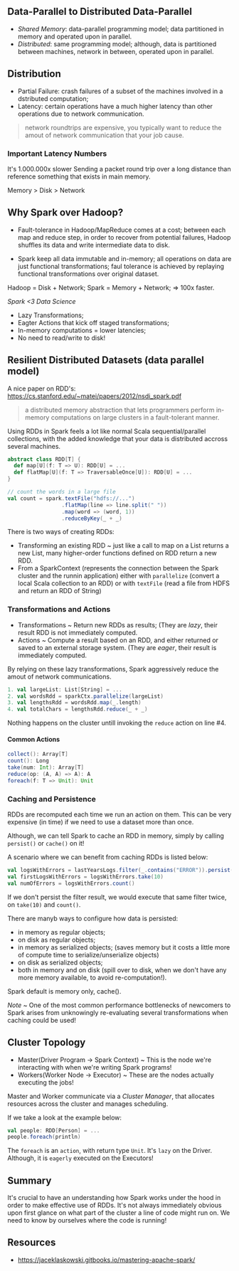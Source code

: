 ## Data-Parallel to Distributed Data-Parallel

* *Shared Memory*: data-parallel programming model; data partitioned in memory
and operated upon in parallel.
* *Distributed*: same programming model; although, data is partitioned between
machines, network in between, operated upon in parallel.

## Distribution

* Partial Failure: crash failures of a subset of the machines involved in a
dstributed computation;
* Latency: certain operations have a much higher latency than other operations
due to network communication.

> network roundtrips are expensive, you typically want to reduce the amout of
network communication that your job cause.

### Important Latency Numbers

It's 1.000.000x slower Sending a packet round trip over a long distance than
reference something that exists in main memory.

Memory > Disk > Network

## Why Spark over Hadoop?

* Fault-tolerance in Hadoop/MapReduce comes at a cost; between each map and
reduce step, in order to recover from potential failures, Hadoop shuffles its
data and write intermediate data to disk.

* Spark keep all data immutable and in-memory; all operations on data are just
functional transformations; faul tolerance is achieved by replaying functional
transformations over original dataset.

Hadoop = Disk + Network;
Spark = Memory + Network; => 100x faster.

*Spark <3 Data Science*
* Lazy Transformations;
* Eagter Actions that kick off staged transformations;
* In-memory computations = lower latencies;
* No need to read/write to disk!

## Resilient Distributed Datasets (data parallel model)

A nice paper on RDD's: https://cs.stanford.edu/~matei/papers/2012/nsdi_spark.pdf
> a distributed memory abstraction that lets programmers perform in-memory
computations on large clusters in a fault-tolerant manner.

Using RDDs in Spark feels a lot like normal Scala sequential/parallel
collections, with the added knowledge that your data is distributed accross
several machines.

```scala
abstract class RDD[T] {
  def map[U](f: T => U): RDD[U] = ...
  def flatMap[U](f: T => TraversableOnce[U]): RDD[U] = ...
}
```

```scala
// count the words in a large file
val count = spark.textFile("hdfs://...")
                 .flatMap(line => line.split(" "))
                 .map(word => (word, 1))
                 .reduceByKey(_ + _)
```

There is two ways of creating RDDs:

* Transforming an existing RDD ~ just like a call to map on a List returns a
new List, many higher-order functions defined on RDD return a new RDD.
* From a SparkContext (represents the connection between the Spark cluster and
the runnin application) either with `parallelize` (convert a local Scala
collection to an RDD) or with `textFile` (read a file from HDFS and return an
RDD of String)

### Transformations and Actions

* Transformations ~ Return new RDDs as results;
(They are *lazy*, their result RDD is not immediately computed.
* Actions ~ Compute a result based on an RDD, and either returned or
saved to an external storage system.
(They are *eager*, their result is immediately computed.

By relying on these lazy transformations, Spark aggressively reduce
the amout of network communications.

```scala
1. val largeList: List[String] = ...
2. val wordsRdd = sparkCtx.parallelize(largeList)
3. val lengthsRdd = wordsRdd.map(_.length)
4. val totalChars = lengthsRdd.reduce(_ + _)
```
Nothing happens on the cluster untill invoking the `reduce` action on line #4.

#### Common Actions

```scala
collect(): Array[T]
count(): Long
take(num: Int): Array[T]
reduce(op: (A, A) => A): A
foreach(f: T => Unit): Unit
```

### Caching and Persistence

RDDs are recomputed each time we run an action on them. This can be very
expensive (in time) if we need to use a dataset more than once.

Although, we can tell Spark to cache an RDD in memory, simply by calling
`persist()` or `cache()` on it!

A scenario where we can benefit from caching RDDs is listed below:

```scala
val logsWithErrors = lastYearsLogs.filter(_.contains("ERROR")).persist()
val firstLogsWithErrors = logsWithErrors.take(10)
val numOfErrors = logsWithErrors.count()
```
If we don't persist the filter result, we would execute that same filter
twice, on `take(10)` and `count()`. 

There are manyb ways to configure how data is persisted:
* in memory as regular objects;
* on disk as regular objects;
* in memory as serialized objects; (saves memory but it costs a little more of compute time to serialize/unserialize objects)
* on disk as serialized objects;
* both in memory and on disk (spill over to disk, when we don't have any more memory available,  to avoid re-computation!).

Spark default is memory only, cache().

*Note* ~ One of the most common performance bottlenecks of newcomers to Spark
arises from unknowingly re-evaluating several transformations when caching
could be used!

## Cluster Topology

* Master(Driver Program -> Spark Context) ~ This is the node we're interacting with when we're writing Spark programs!
* Workers(Worker Node -> Executor) ~ These are the nodes actually executing the jobs!

Master and Worker communicate via a *Cluster Manager*, that allocates resources across the cluster and manages scheduling.

If we take a look at the example below:

```scala
val people: RDD[Person] = ...
people.foreach(println)
```

The `foreach` is an `action`, with return type `Unit`. It's `lazy` on the Driver.
Although, it is `eagerly` executed on the Executors!


## Summary

It's crucial to have an understanding how Spark works under the hood in order
to make effective use of RDDs. It's not always immediately obvious upon first
glance on what part of the cluster a line of code might run on. We need to know
by ourselves where the code is running!

## Resources

* https://jaceklaskowski.gitbooks.io/mastering-apache-spark/
